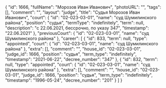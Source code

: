 {
    "id": 1666,
    "fullName": "Морозов Иван Иванович",
    "photoURL": "",
    "tags": [],
    "comment": "",
    "layout": "judge",
    "title": "Судья Морозов Иван Иванович",
    "court": {
        "id": "02-023-03-01",
        "name": "суд Шумилинского района",
        "position": "судья",
        "termType": "indefinitely",
        "term": null,
        "description": "c 22.06.2021, бессрочно, по указу 347",
        "timestamp": "22.06.2021"
    },
    "previousCourt": {
        "id": "02-023-03-01",
        "name": "суд Шумилинского района"
    },
    "career": [
        {
            "id": 833,
            "term": null,
            "type": "appointed",
            "court": {
                "id": "02-023-03-01",
                "name": "суд Шумилинского района"
            },
            "extra": [],
            "comment": "",
            "house_id": "02-023-03-01",
            "judge_id": 1666,
            "position": "судья",
            "term_type": "indefinitely",
            "timestamp": "2021-06-22",
            "decree_number": "347"
        },
        {
            "id": 832,
            "term": null,
            "type": "appointed",
            "court": {
                "id": "02-023-03-01",
                "name": "суд Шумилинского района"
            },
            "extra": [],
            "comment": "",
            "house_id": "02-023-03-01",
            "judge_id": 1666,
            "position": "судья",
            "term_type": "indefinitely",
            "timestamp": "1996-05-24",
            "decree_number": "201"
        }
    ]
}